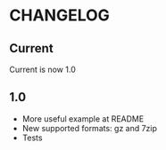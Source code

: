 # CHANGELOG

## Current

Current is now 1.0

## 1.0

- More useful example at README
- New supported formats: gz and 7zip
- Tests

